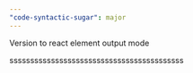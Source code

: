 ```yaml
---
"code-syntactic-sugar": major
---
```


Version to react element output mode

ssssssssssssssssssssssssssssssssssssssssss
